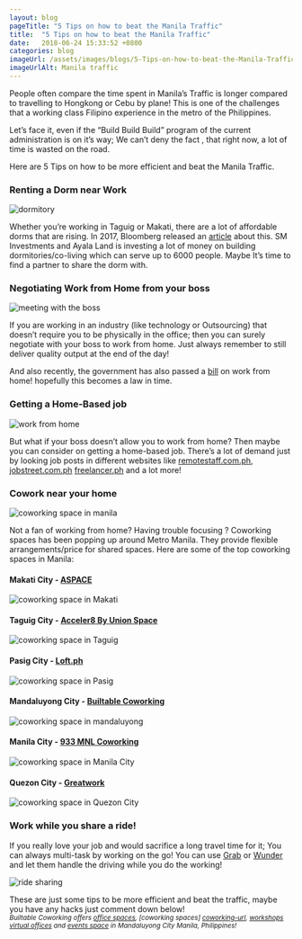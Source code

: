 ```yaml
---
layout: blog
pageTitle: "5 Tips on how to beat the Manila Traffic"
title:  "5 Tips on how to beat the Manila Traffic"
date:   2018-06-24 15:33:52 +0800
categories: blog
imageUrl: /assets/images/blogs/5-Tips-on-how-to-beat-the-Manila-Traffic/main.jpg
imageUrlAlt: Manila traffic
---
```


People often compare the time spent in Manila’s Traffic is longer compared to travelling to Hongkong or Cebu by plane! This is one of the challenges that a working class Filipino experience in the metro of the Philippines.


Let’s face it, even if the “Build Build Build” program of the current administration is on it’s way; We can’t deny the fact , that right now, a lot of time is wasted on the road.


Here are 5 Tips on how to be more efficient and beat the Manila Traffic.


### Renting a Dorm near Work

<img src="/assets/images/blogs/5-Tips-on-how-to-beat-the-Manila-Traffic/dorm.jpg" class="img-responsive" alt="dormitory">

Whether you’re working in Taguig or Makati, there are a lot of affordable dorms that are rising. In 2017, Bloomberg released an [article](https://www.bloomberg.com/news/articles/2017-10-26/manila-s-gridlock-spurs-dormitory-demand-to-keep-workers-close) about this. SM Investments and Ayala Land is investing a lot of money on building dormitories/co-living which can serve up to 6000 people. Maybe It’s time to find a partner to share the dorm with.

### Negotiating Work from Home from your boss

<img src="/assets/images/blogs/5-Tips-on-how-to-beat-the-Manila-Traffic/meeting.jpg" class="img-responsive" alt="meeting with the boss">

If you are working in an industry (like technology or Outsourcing) that doesn’t require you to be physically in the office; then you can surely negotiate with your boss to work from home. Just always remember to still deliver quality output at the end of the day!

And also recently, the government has also passed a [bill](https://www.philstar.com/headlines/2018/05/28/1819287/house-approves-work-home-bill) on work from home! hopefully this becomes a law in time. 

### Getting a Home-Based job

<img src="/assets/images/blogs/5-Tips-on-how-to-beat-the-Manila-Traffic/wfh.jpg" class="img-responsive" alt="work from home">

But what if your boss doesn’t allow you to work from home? Then maybe you can consider on getting a home-based job. There’s a lot of demand just by looking job posts in different websites like [remotestaff.com.ph](http://www.remotestaff.com.ph/), [jobstreet.com.ph](https://www.jobstreet.com.ph/) [freelancer.ph](https://www.freelancer.ph/) and a lot more!

### Cowork near your home

<img src="/assets/images/blogs/5-Tips-on-how-to-beat-the-Manila-Traffic/coworking.jpg" class="img-responsive" alt="coworking space in manila">


Not a fan of working from home?  Having trouble focusing ? Coworking spaces has been popping up around Metro Manila. They provide flexible arrangements/price for shared spaces. Here are some of the top coworking spaces in Manila:

#### Makati City - [ASPACE](https://aspacemanila.com/)

<img src="/assets/images/blogs/5-Tips-on-how-to-beat-the-Manila-Traffic/aspace.jpg" class="img-responsive" alt="coworking space in Makati">

#### Taguig City - [Acceler8 By Union Space](http://acceler8.ph/home/)

<img src="/assets/images/blogs/5-Tips-on-how-to-beat-the-Manila-Traffic/acceler8.jpg" class="img-responsive" alt="coworking space in Taguig">

#### Pasig City - [Loft.ph](https://www.loft.ph/)

<img src="/assets/images/blogs/5-Tips-on-how-to-beat-the-Manila-Traffic/loft.jpg" class="img-responsive" alt="coworking space in Pasig">

#### Mandaluyong City - [Builtable Coworking](https://builtable.co/)

<img src="/assets/images/blogs/5-Tips-on-how-to-beat-the-Manila-Traffic/builtable.jpg" class="img-responsive" alt="coworking space in mandaluyong">

#### Manila City - [933 MNL Coworking](https://www.933mnl.com/)

<img src="/assets/images/blogs/5-Tips-on-how-to-beat-the-Manila-Traffic/933.jpg" class="img-responsive" alt="coworking space in Manila City">

#### Quezon City - [Greatwork](https://greatworkglobal.com/)

<img src="/assets/images/blogs/5-Tips-on-how-to-beat-the-Manila-Traffic/greatwork.jpg" class="img-responsive" alt="coworking space in Quezon City">

### Work while you share a ride!
If you really love your job and would sacrifice a long travel time for it; You can always multi-task by working on the go! You can use [Grab](https://www.grab.com/ph/taxi/) or [Wunder](https://www.wunder.org/) and let them handle the driving while you do the working!

<img src="/assets/images/blogs/5-Tips-on-how-to-beat-the-Manila-Traffic/ridesharing.jpg" class="img-responsive" alt="ride sharing">


These are just some tips to be more efficient and beat the traffic, maybe you have any hacks just comment down below!
<br>
<small>
<i>
Builtable Coworking offers [office spaces][coworking-url], [coworking spaces] [coworking-url], [workshops](https://builtable.co/comaking) [virtual offices](https://builtable.co/Virtual-Office) and [events space](https://builtable.co/events) in Mandaluyong City Manila, Philippines!
</i>
</small>


[coworking-url]:https://builtable.co/coworking#services



